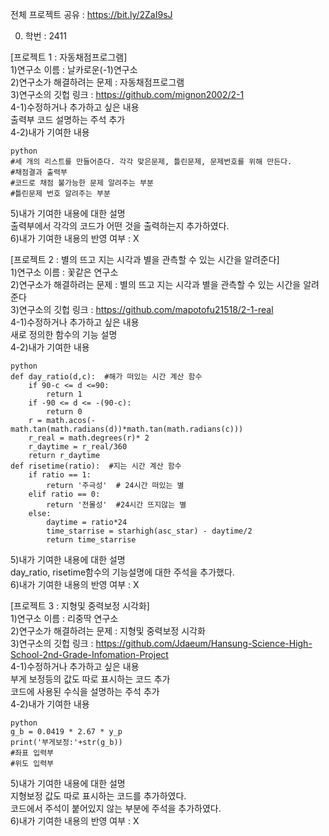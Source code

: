 전체 프로젝트 공유 : https://bit.ly/2ZaI9sJ  
  
0. 학번 : 2411  

[프로젝트 1 : 자동채점프로그램]  
1)연구소 이름 : 날카로운(-1)연구소  
2)연구소가 해결하려는 문제 : 자동채점프로그램  
3)연구소의 깃헙 링크 : https://github.com/mignon2002/2-1  
4-1)수정하거나 추가하고 싶은 내용  
출력부 코드 설명하는 주석 추가  
4-2)내가 기여한 내용  
```
python
#세 개의 리스트를 만들어준다. 각각 맞은문제, 틀린문제, 문제번호를 위해 만든다.
#채점결과 출력부
#코드로 채점 불가능한 문제 알려주는 부분
#틀린문제 번호 알려주는 부분 
```    
5)내가 기여한 내용에 대한 설명  
출력부에서 각각의 코드가 어떤 것을 출력하는지 추가하였다.  
6)내가 기여한 내용의 반영 여부 : X  
  
[프로젝트 2 : 별의 뜨고 지는 시각과 별을 관측할 수 있는 시간을 알려준다]  
1)연구소 이름 : 꽃같은 연구소  
2)연구소가 해결하려는 문제 : 별의 뜨고 지는 시각과 별을 관측할 수 있는 시간을 알려준다  
3)연구소의 깃헙 링크 : https://github.com/mapotofu21518/2-1-real  
4-1)수정하거나 추가하고 싶은 내용  
새로 정의한 함수의 기능 설명  
4-2)내가 기여한 내용  
```  
python  
def day_ratio(d,c):  #해가 떠있는 시간 계산 함수
    if 90-c <= d <=90:
        return 1
    if -90 <= d <= -(90-c):
        return 0
    r = math.acos(-math.tan(math.radians(d))*math.tan(math.radians(c)))
    r_real = math.degrees(r)* 2
    r_daytime = r_real/360
    return r_daytime
def risetime(ratio):  #지는 시간 계산 함수
    if ratio == 1:
        return '주극성'  # 24시간 떠있는 별
    elif ratio == 0:
        return '전몰성'  #24시간 뜨지않는 별
    else: 
        daytime = ratio*24
        time_starrise = starhigh(asc_star) - daytime/2
        return time_starrise
 ```  
5)내가 기여한 내용에 대한 설명  
day_ratio, risetime함수의 기능설명에 대한 주석을 추가했다.  
6)내가 기여한 내용의 반영 여부 : X  
  
[프로젝트 3 : 지형및 중력보정 시각화]  
1)연구소 이름 : 리중딱 연구소  
2)연구소가 해결하려는 문제 : 지형및 중력보정 시각화  
3)연구소의 깃헙 링크 : https://github.com/Jdaeum/Hansung-Science-High-School-2nd-Grade-Infomation-Project  
4-1)수정하거나 추가하고 싶은 내용  
부게 보정등의 값도 따로 표시하는 코드 추가  
코드에 사용된 수식을 설명하는 주석 추가  
4-2)내가 기여한 내용  
```  
python  
g_b = 0.0419 * 2.67 * y_p  
print('부게보정:'+str(g_b))  
#좌표 입력부  
#위도 입력부  
```  
5)내가 기여한 내용에 대한 설명  
지형보정 값도 따로 표시하는 코드를 추가하였다.  
코드에서 주석이 붙어있지 않는 부분에 주석을 추가하였다.  
6)내가 기여한 내용의 반영 여부 : X  

